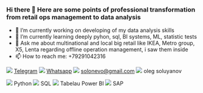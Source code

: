 ### Hi there 👋 Here are some points of professional transformation from retail ops management to data analysis

- 🔭 I’m currently working on developing of my data analysis skills
- 🌱 I’m currently learning deeply pyhon, sql, BI systems, ML, statistic tests
- 💬 Ask me about multinational and local big retail like IKEA, Metro group, X5, Lenta regarding offline operation management, i saw them inside
- 📫 How to reach me: +79291042316

[<img src="https://img.icons8.com/nolan/64/telegram-app.png"/>](https://t.me/Ingamba/) [Telegram](https://t.me/Ingamba/)
[<img src="https://img.icons8.com/nolan/64/whatsapp.png"/>](https://wa.me/+79291042316/) [Whatsapp](https://wa.me/+79291042316/)
[<img src="https://img.icons8.com/nolan/64/gmail.png"/>](mailto:solonevo@gmail.com) solonevo@gmail.com
[<img src="https://img.icons8.com/color/48/000000/linkedin.png"/>](linkedin.com/in/oleg-soluyanov-bb392747) oleg soluyanov


<img src="https://img.icons8.com/color/48/000000/python--v1.png"/> Python <img src="https://img.icons8.com/color-glass/48/000000/sql.png"/> SQL <img src="https://img.icons8.com/color/48/000000/power-bi.png"/> Tabelau Power BI <img src="https://img.icons8.com/color/48/000000/sap.png"/> SAP





